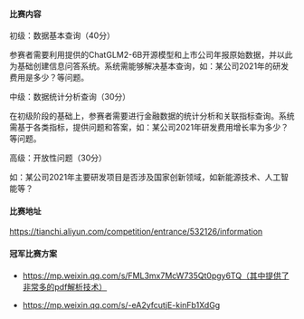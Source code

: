 #### 比赛内容

初级：数据基本查询（40分）

参赛者需要利用提供的ChatGLM2-6B开源模型和上市公司年报原始数据，并以此为基础创建信息问答系统。系统需能够解决基本查询，如：某公司2021年的研发费用是多少？等问题。

中级：数据统计分析查询（30分）

在初级阶段的基础上，参赛者需要进行金融数据的统计分析和关联指标查询。系统需基于各类指标，提供问题和答案，如：某公司2021年研发费用增长率为多少？等问题。

高级：开放性问题（30分）

如：某公司2021年主要研发项目是否涉及国家创新领域，如新能源技术、人工智能等？

#### 比赛地址

https://tianchi.aliyun.com/competition/entrance/532126/information

#### 冠军比赛方案

+ https://mp.weixin.qq.com/s/FML3mx7McW735Qt0pgy6TQ（其中提供了非常多的pdf解析技术）

+ https://mp.weixin.qq.com/s/-eA2yfcutjE-kinFb1XdGg
